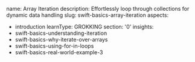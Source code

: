 name: Array Iteration
description: Effortlessly loop through collections for dynamic data handling
slug: swift-basics-array-iteration
aspects:
  - introduction
learnType: GROKKING
section: '0'
insights:
  - swift-basics-understanding-iteration
  - swift-basics-why-iterate-over-arrays
  - swift-basics-using-for-in-loops
  - swift-basics-real-world-example-3
